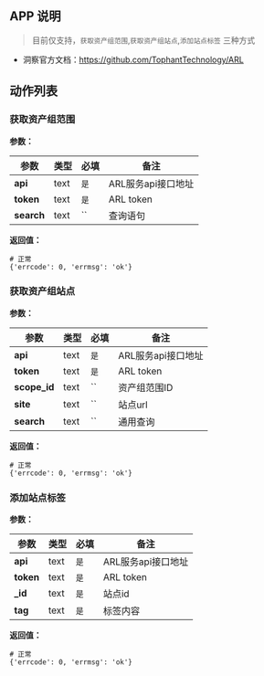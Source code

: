 ## APP 说明

> 目前仅支持，`获取资产组范围`,`获取资产组站点`,`添加站点标签` 三种方式

- 洞察官方文档：https://github.com/TophantTechnology/ARL

## 动作列表

### 获取资产组范围

**参数：**

|  参数   | 类型  |  必填   |  备注  |
|  ----  | ----  |  ----  |  ----  |
| **api**  | text | `是` | ARL服务api接口地址 |
| **token**  | text | `是` | ARL token|
| **search**  | text | `` | 查询语句 |

**返回值：**

```
# 正常
{'errcode': 0, 'errmsg': 'ok'}
```
### 获取资产组站点

**参数：**

|  参数   | 类型  |  必填   |  备注  |
|  ----  | ----  |  ----  |  ----  |
| **api**  | text | `是` | ARL服务api接口地址 |
| **token**  | text | `是` | ARL token|
| **scope_id**  | text | `` | 资产组范围ID |
| **site**  | text | `` | 站点url |
| **search**  | text | `` | 通用查询 |

**返回值：**

```
# 正常
{'errcode': 0, 'errmsg': 'ok'}
```

### 添加站点标签

**参数：**

|  参数   | 类型  |  必填   |  备注  |
|  ----  | ----  |  ----  |  ----  |
| **api**  | text | `是` | ARL服务api接口地址 |
| **token**  | text | `是` | ARL token|
| **_id**  | text | `是` | 站点id |
| **tag**  | text | `是` | 标签内容 |

**返回值：**

```
# 正常
{'errcode': 0, 'errmsg': 'ok'}
```
